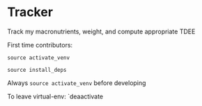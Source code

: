 # Tracker
Track my macronutrients, weight, and compute appropriate TDEE

First time contributors:

`source activate_venv`

`source install_deps`

Always `source activate_venv` before developing


To leave virtual-env:
 `deaactivate
